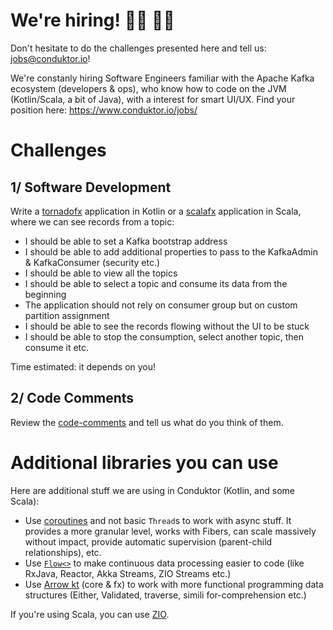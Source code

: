 # We're hiring! 👨‍💻 👩‍💻

Don't hesitate to do the challenges presented here and tell us: jobs@conduktor.io!

We're constanly hiring Software Engineers familiar with the Apache Kafka ecosystem (developers & ops), who know how to code on the JVM (Kotlin/Scala, a bit of Java), with a interest for smart UI/UX. Find your position here: https://www.conduktor.io/jobs/

# Challenges

## 1/ Software Development

Write a [tornadofx](https://github.com/edvin/tornadofx) application in Kotlin or a [scalafx](https://www.scalafx.org/) application in Scala, where we can see records from a topic:

- I should be able to set a Kafka bootstrap address
- I should be able to add additional properties to pass to the KafkaAdmin & KafkaConsumer (security etc.)
- I should be able to view all the topics
- I should be able to select a topic and consume its data from the beginning
- The application should not rely on consumer group but on custom partition assignment
- I should be able to see the records flowing without the UI to be stuck
- I should be able to stop the consumption, select another topic, then consume it etc.

Time estimated: it depends on you!

## 2/ Code Comments

Review the [code-comments](https://github.com/conduktor/conduktor-coding-challenge/tree/main/code-comments) and tell us what do you think of them.

# Additional libraries you can use

Here are additional stuff we are using in Conduktor (Kotlin, and some Scala):

- Use [coroutines](https://kotlinlang.org/docs/reference/coroutines-overview.html) and not basic `Thread`s to work with async stuff. It provides a more granular level, works with Fibers, can scale massively without impact, provide automatic supervision (parent-child relationships), etc.
- Use [`Flow<>`](https://kotlinlang.org/docs/reference/coroutines/flow.html) to make continuous data processing easier to code (like RxJava, Reactor, Akka Streams, ZIO Streams etc.)
- Use [Arrow kt](https://arrow-kt.io/) (core & fx) to work with more functional programming data structures (Either, Validated, traverse, simili for-comprehension etc.)

If you're using Scala, you can use [ZIO](https://zio.dev/).

